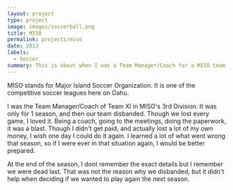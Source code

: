 ```yaml
---
layout: project
type: project
image: images/soccerball.png
title: MISO
permalink: projects/miso
date: 2013
labels:
  - Soccer
summary: This is about when I was a Team Manager/Coach for a MISO team.
---
```


MISO stands for Major Island Soccer Organization. It is one of the competitive soccer leagues here on Oahu.

I was the Team Manager/Coach of Team XI in MISO's 3rd Division. It was only for 1 season, and then our team disbanded. Though we lost every game, I loved it. Being a coach, going to the meetings, doing the paperwork, it was a blast. Though I didn't get paid, and actually lost a lot of my own money, I wish one day I could do it again. I learned a lot of what went wrong that season, so if I were ever in that situation again, I would be better prepared.

At the end of the season, I dont remember the exact details but I remember we were dead last. That was not the reason why we disbanded, but it didn't help when deciding if we wanted to play again the next season.

